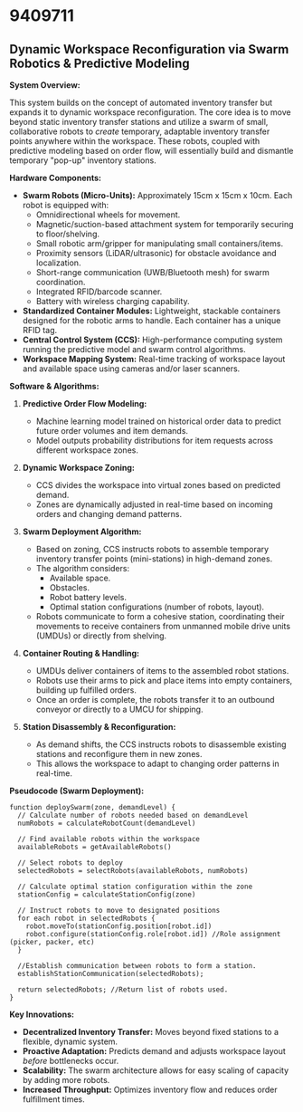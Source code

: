 # 9409711

## Dynamic Workspace Reconfiguration via Swarm Robotics & Predictive Modeling

**System Overview:**

This system builds on the concept of automated inventory transfer but expands it to dynamic workspace reconfiguration. The core idea is to move beyond static inventory transfer stations and utilize a swarm of small, collaborative robots to *create* temporary, adaptable inventory transfer points anywhere within the workspace. These robots, coupled with predictive modeling based on order flow, will essentially build and dismantle temporary "pop-up" inventory stations.

**Hardware Components:**

*   **Swarm Robots (Micro-Units):** Approximately 15cm x 15cm x 10cm. Each robot is equipped with:
    *   Omnidirectional wheels for movement.
    *   Magnetic/suction-based attachment system for temporarily securing to floor/shelving.
    *   Small robotic arm/gripper for manipulating small containers/items.
    *   Proximity sensors (LiDAR/ultrasonic) for obstacle avoidance and localization.
    *   Short-range communication (UWB/Bluetooth mesh) for swarm coordination.
    *   Integrated RFID/barcode scanner.
    *   Battery with wireless charging capability.
*   **Standardized Container Modules:** Lightweight, stackable containers designed for the robotic arms to handle. Each container has a unique RFID tag.
*   **Central Control System (CCS):** High-performance computing system running the predictive model and swarm control algorithms.
*   **Workspace Mapping System:** Real-time tracking of workspace layout and available space using cameras and/or laser scanners.

**Software & Algorithms:**

1.  **Predictive Order Flow Modeling:**
    *   Machine learning model trained on historical order data to predict future order volumes and item demands.
    *   Model outputs probability distributions for item requests across different workspace zones.

2.  **Dynamic Workspace Zoning:**
    *   CCS divides the workspace into virtual zones based on predicted demand.
    *   Zones are dynamically adjusted in real-time based on incoming orders and changing demand patterns.

3.  **Swarm Deployment Algorithm:**
    *   Based on zoning, CCS instructs robots to assemble temporary inventory transfer points (mini-stations) in high-demand zones.
    *   The algorithm considers:
        *   Available space.
        *   Obstacles.
        *   Robot battery levels.
        *   Optimal station configurations (number of robots, layout).
    *   Robots communicate to form a cohesive station, coordinating their movements to receive containers from unmanned mobile drive units (UMDUs) or directly from shelving.

4.  **Container Routing & Handling:**
    *   UMDUs deliver containers of items to the assembled robot stations.
    *   Robots use their arms to pick and place items into empty containers, building up fulfilled orders.
    *   Once an order is complete, the robots transfer it to an outbound conveyor or directly to a UMCU for shipping.

5.  **Station Disassembly & Reconfiguration:**
    *   As demand shifts, the CCS instructs robots to disassemble existing stations and reconfigure them in new zones.
    *   This allows the workspace to adapt to changing order patterns in real-time.

**Pseudocode (Swarm Deployment):**

```
function deploySwarm(zone, demandLevel) {
  // Calculate number of robots needed based on demandLevel
  numRobots = calculateRobotCount(demandLevel)

  // Find available robots within the workspace
  availableRobots = getAvailableRobots()

  // Select robots to deploy
  selectedRobots = selectRobots(availableRobots, numRobots)

  // Calculate optimal station configuration within the zone
  stationConfig = calculateStationConfig(zone)

  // Instruct robots to move to designated positions
  for each robot in selectedRobots {
    robot.moveTo(stationConfig.position[robot.id])
    robot.configure(stationConfig.role[robot.id]) //Role assignment (picker, packer, etc)
  }

  //Establish communication between robots to form a station.
  establishStationCommunication(selectedRobots);

  return selectedRobots; //Return list of robots used.
}
```

**Key Innovations:**

*   **Decentralized Inventory Transfer:** Moves beyond fixed stations to a flexible, dynamic system.
*   **Proactive Adaptation:**  Predicts demand and adjusts workspace layout *before* bottlenecks occur.
*   **Scalability:** The swarm architecture allows for easy scaling of capacity by adding more robots.
*   **Increased Throughput:** Optimizes inventory flow and reduces order fulfillment times.